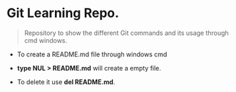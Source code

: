 # Git Learning Repo. 

> Repository to show the different Git commands and its usage through cmd windows. 

- To create a README.md file through windows cmd 

- **type NUL > README.md** will create a empty file. 
- To delete it use **del README.md**.

